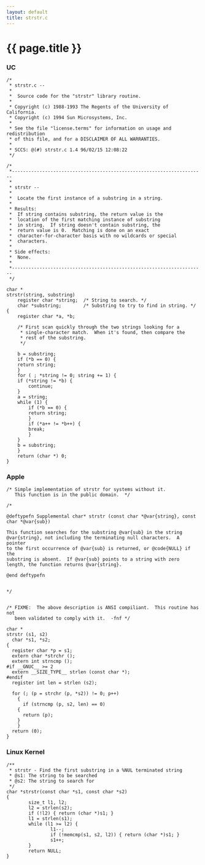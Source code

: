 ```yaml
---
layout: default
title: strstr.c
---
```


# {{ page.title }}

### UC

	/* 
	 * strstr.c --
	 *
	 *	Source code for the "strstr" library routine.
	 *
	 * Copyright (c) 1988-1993 The Regents of the University of California.
	 * Copyright (c) 1994 Sun Microsystems, Inc.
	 *
	 * See the file "license.terms" for information on usage and redistribution
	 * of this file, and for a DISCLAIMER OF ALL WARRANTIES.
	 *
	 * SCCS: @(#) strstr.c 1.4 96/02/15 12:08:22
	 */
	
	/*
	 *----------------------------------------------------------------------
	 *
	 * strstr --
	 *
	 *	Locate the first instance of a substring in a string.
	 *
	 * Results:
	 *	If string contains substring, the return value is the
	 *	location of the first matching instance of substring
	 *	in string.  If string doesn't contain substring, the
	 *	return value is 0.  Matching is done on an exact
	 *	character-for-character basis with no wildcards or special
	 *	characters.
	 *
	 * Side effects:
	 *	None.
	 *
	 *----------------------------------------------------------------------
	 */
	
	char *
	strstr(string, substring)
	    register char *string;	/* String to search. */
	    char *substring;		/* Substring to try to find in string. */
	{
	    register char *a, *b;
	
	    /* First scan quickly through the two strings looking for a
	     * single-character match.  When it's found, then compare the
	     * rest of the substring.
	     */
	
	    b = substring;
	    if (*b == 0) {
		return string;
	    }
	    for ( ; *string != 0; string += 1) {
		if (*string != *b) {
		    continue;
		}
		a = string;
		while (1) {
		    if (*b == 0) {
			return string;
		    }
		    if (*a++ != *b++) {
			break;
		    }
		}
		b = substring;
	    }
	    return (char *) 0;
	}
    
### Apple

	/* Simple implementation of strstr for systems without it.
	   This function is in the public domain.  */
	
	/*
	
	@deftypefn Supplemental char* strstr (const char *@var{string}, const char *@var{sub})
	
	This function searches for the substring @var{sub} in the string
	@var{string}, not including the terminating null characters.  A pointer
	to the first occurrence of @var{sub} is returned, or @code{NULL} if the
	substring is absent.  If @var{sub} points to a string with zero
	length, the function returns @var{string}.
	
	@end deftypefn
	
	
	*/
	
	
	/* FIXME:  The above description is ANSI compiliant.  This routine has not
	   been validated to comply with it.  -fnf */
	
	char *
	strstr (s1, s2)
	  char *s1, *s2;
	{
	  register char *p = s1;
	  extern char *strchr ();
	  extern int strncmp ();
	#if __GNUC__ >= 2
	  extern __SIZE_TYPE__ strlen (const char *);
	#endif
	  register int len = strlen (s2);
	
	  for (; (p = strchr (p, *s2)) != 0; p++)
	    {
	      if (strncmp (p, s2, len) == 0)
		{
		  return (p);
		}
	    }
	  return (0);
	}
	
### Linux Kernel

	/**
	 * strstr - Find the first substring in a %NUL terminated string
	 * @s1: The string to be searched
	 * @s2: The string to search for
	 */
	char *strstr(const char *s1, const char *s2)
	{
	        size_t l1, l2;
	        l2 = strlen(s2);
	        if (!l2) { return (char *)s1; }
	        l1 = strlen(s1);
	        while (l1 >= l2) {
	                l1--;
	                if (!memcmp(s1, s2, l2)) { return (char *)s1; }
	                s1++;
	        }
	        return NULL;
	}
	
